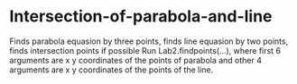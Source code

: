 # Intersection-of-parabola-and-line
Finds parabola equasion by three points, finds line equasion by two points, finds intersection points if possible
Run Lab2.findpoints(...), where first 6 arguments are x y coordinates of the points of parabola and other 4 arguments are x y coordinates of the points of the line.
